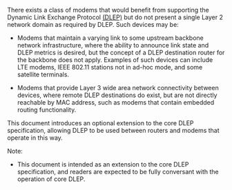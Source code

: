 
There exists a class of modems that would benefit from supporting the 
Dynamic Link Exchange Protocol [(DLEP)](#RFC8175) but do not present a
single Layer 2 network domain as required by DLEP. Such devices may be:

* Modems that maintain a varying link to some upstream backbone network
  infrastructure, where the ability to announce link state and DLEP
  metrics is desired, but the concept of a DLEP destination router for
  the backbone does not apply. Examples of such devices can include LTE
  modems, IEEE 802.11 stations not in ad-hoc mode, and some satellite
  terminals.

* Modems that provide Layer 3 wide area network connectivity between
  devices, where remote DLEP destinations do exist, but are not
  directly reachable by MAC address, such as modems that contain embedded 
  routing functionality.

This document introduces an optional extension to the core DLEP specification,
allowing DLEP to be used between routers and modems that operate in this way.

Note:

* This document is intended as an extension to the core DLEP specification, and
  readers are expected to be fully conversant with the operation of core DLEP.
